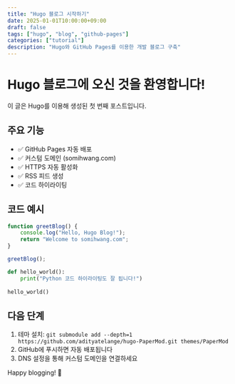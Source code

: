 ```yaml
---
title: "Hugo 블로그 시작하기"
date: 2025-01-01T10:00:00+09:00
draft: false
tags: ["hugo", "blog", "github-pages"]
categories: ["tutorial"]
description: "Hugo와 GitHub Pages를 이용한 개발 블로그 구축"
---
```


# Hugo 블로그에 오신 것을 환영합니다!

이 글은 Hugo를 이용해 생성된 첫 번째 포스트입니다.

## 주요 기능

- ✅ GitHub Pages 자동 배포
- ✅ 커스텀 도메인 (somihwang.com)
- ✅ HTTPS 자동 활성화
- ✅ RSS 피드 생성
- ✅ 코드 하이라이팅

## 코드 예시

```javascript
function greetBlog() {
    console.log("Hello, Hugo Blog!");
    return "Welcome to somihwang.com";
}

greetBlog();
```

```python
def hello_world():
    print("Python 코드 하이라이팅도 잘 됩니다!")
    
hello_world()
```

## 다음 단계

1. 테마 설치: `git submodule add --depth=1 https://github.com/adityatelange/hugo-PaperMod.git themes/PaperMod`
2. GitHub에 푸시하면 자동 배포됩니다
3. DNS 설정을 통해 커스텀 도메인을 연결하세요

Happy blogging! 🚀